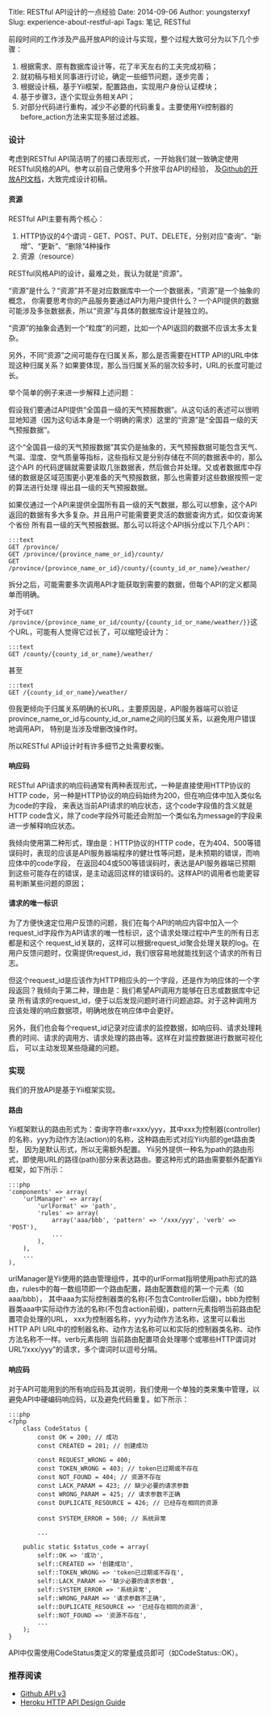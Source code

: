 Title: RESTful API设计的一点经验
Date: 2014-09-06
Author: youngsterxyf
Slug: experience-about-restful-api
Tags: 笔记, RESTful

前段时间的工作涉及产品开放API的设计与实现，整个过程大致可分为以下几个步骤：

1. 根据需求、原有数据库设计等，花了半天左右的工夫完成初稿；
2. 就初稿与相关同事进行讨论，确定一些细节问题，逐步完善；
3. 根据设计稿，基于Yii框架，配置路由，实现用户身份认证模块；
4. 基于步骤3，逐个实现业务相关API；
5. 对部分代码进行重构，减少不必要的代码重复。主要使用Yii控制器的before_action方法来实现多层过滤器。

### 设计

考虑到RESTful API简洁明了的接口表现形式，一开始我们就一致确定使用RESTful风格的API。参考以前自己使用多个开放平台API的经验，
及[Github的开放API文档](https://developer.github.com/v3/)，大致完成设计初稿。

#### 资源

RESTful API主要有两个核心：

1. HTTP协议的4个谓词 - GET、POST、PUT、DELETE，分别对应“查询”、“新增”、“更新”、“删除”4种操作
2. 资源（resource）

RESTful风格API的设计，最难之处，我认为就是“资源”。

“资源”是什么？“资源”并不是对应数据库中一个一个数据表，“资源”是一个抽象的概念，
你需要思考你的产品服务要通过API为用户提供什么？一个API提供的数据可能涉及多张数据表，所以“资源”与具体的数据库设计是独立的。

“资源”的抽象会遇到一个“粒度”的问题，比如一个API返回的数据不应该太多太复杂。

另外，不同“资源”之间可能存在归属关系，那么是否需要在HTTP API的URL中体现这种归属关系？如果要体现，那么当归属关系的层次较多时，URL的长度可能过长。

举个简单的例子来进一步解释上述问题：

假设我们要通过API提供“全国县一级的天气预报数据”。从这句话的表述可以很明显地知道（因为这句话本身是一个明确的需求）这里的“资源”是“全国县一级的天气预报数据”。

这个“全国县一级的天气预报数据”其实仍是抽象的，天气预报数据可能包含天气、气温、湿度、空气质量等指标，这些指标又是分别存储在不同的数据表中的，那么这个API
的代码逻辑就需要读取几张数据表，然后做合并处理。又或者数据库中存储的数据是区域范围更小更准备的天气预报数据，那么也需要对这些数据按照一定的算法进行处理
得出县一级的天气预报数据。

如果仅通过一个API来提供全国所有县一级的天气数据，那么可以想象，这个API返回的数据有多大多复杂。并且用户可能需要更灵活的数据查询方式，如仅查询某个省份
所有县一级的天气预报数据。那么可以将这个API拆分成以下几个API：

    :::text
    GET /province/
    GET /province/{province_name_or_id}/county/
    GET /province/{province_name_or_id}/county/{county_id_or_name}/weather/

拆分之后，可能需要多次调用API才能获取到需要的数据，但每个API的定义都简单而明确。

对于``GET /province/{province_name_or_id/county/{county_id_or_name/weather/}}``这个URL，可能有人觉得它过长了，可以缩短设计为：

    :::text
    GET /county/{county_id_or_name}/weather/

甚至

    :::text
    GET /{county_id_or_name}/weather/

但我更倾向于归属关系明确的长URL，主要原因是，API服务器端可以验证province_name_or_id与county_id_or_name之间的归属关系，以避免用户错误地调用API，
特别是当涉及增删改操作时。

所以RESTful API设计时有许多细节之处需要权衡。

#### 响应码

RESTful API请求的响应码通常有两种表现形式，一种是直接使用HTTP协议的HTTP code，另一种是HTTP协议的响应码始终为200，但在响应体中加入类似名为code的字段，
来表达当前API请求的响应状态，这个code字段值的含义就是HTTP code含义，除了code字段外可能还会附加一个类似名为message的字段来进一步解释响应状态。

我倾向使用第二种形式，理由是：HTTP协议的HTTP code，在为404、500等错误码时，表现的应该是API服务器端程序的健壮性等问题，是未预期的错误，而响应体中的code字段，
在返回404或500等错误码时，表达是API服务器端已预期到这些可能存在的错误，是主动返回这样的错误码的。这样API的调用者也能更容易判断某些问题的原因；

#### 请求的唯一标识

为了方便快速定位用户反馈的问题，我们在每个API的响应内容中加入一个request_id字段作为API请求的唯一性标识，这个请求处理过程中产生的所有日志都是和这个
request_id关联的，这样可以根据request_id聚合处理关联的log。在用户反馈问题时，仅需提供request_id，我们很容易地就能找到这个请求的所有日志。

但这个request_id是应该作为HTTP相应头的一个字段，还是作为响应体的一个字段返回？我倾向于第二种，理由是：我们希望API调用方能够在日志或数据库中记录
所有请求的request_id，便于以后发现问题时进行问题追踪。对于这种调用方应该处理的响应数据项，明确地放在响应体中会更好。

另外，我们也会每个request_id记录对应请求的监控数据，如响应码、请求处理耗费的时间、请求的调用方、请求处理的路由等。这样在对监控数据进行数据可视化后，
可以主动发现某些隐藏的问题。

### 实现

我们的开放API是基于Yii框架实现。

#### 路由

Yii框架默认的路由形式为：查询字符串r=xxx/yyy，其中xxx为控制器(controller)的名称，yyy为动作方法(action)的名称，这种路由形式对应Yii内部的get路由类型，
因为是默认形式，所以无需额外配置。
Yii另外提供一种名为path的路由形式，即使用URL的路径(path)部分来表达路由。要这种形式的路由需要额外配置Yii框架，如下所示：

    :::php
    'components' => array(
        'urlManager' => array(
            'urlFormat' => 'path',
            'rules' => array(
                array('aaa/bbb', 'pattern' => '/xxx/yyy', 'verb' => 'POST'),
                ...
            ),
        ),
        ...
    ),

urlManager是Yii使用的路由管理组件，其中的urlFormat指明使用path形式的路由，rules中的每一数组项即一个路由配置，路由配置数组的第一个元素（如aaa/bbb），
其中aaa为实际控制器类的名称(不包含Controller后缀)，bbb为控制器类aaa中实际动作方法的名称(不包含action前缀)，pattern元素指明当前路由配置项会处理的URL，
xxx为控制器名称，yyy为动作方法名称，这里可以看出HTTP API URL中的控制器名称、动作方法名称可以和实际的控制器类名称、动作方法名称不一样。verb元素指明
当前路由配置项会处理哪个或哪些HTTP谓词对URL“/xxx/yyy”的请求，多个谓词时以逗号分隔。

#### 响应码

对于API可能用到的所有响应码及其说明，我们使用一个单独的类来集中管理，以避免API中硬编码响应码，以及避免代码重复。如下所示：

    :::php
    <?php
        class CodeStatus {
            const OK = 200; // 成功
            const CREATED = 201; // 创建成功

            const REQUEST_WRONG = 400;
            const TOKEN_WRONG = 403; // token已过期或不存在
            const NOT_FOUND = 404; // 资源不存在
            const LACK_PARAM = 423; // 缺少必要的请求参数
            const WRONG_PARAM = 425; // 请求参数不正确
            const DUPLICATE_RESOURCE = 426; // 已经存在相同的资源

            const SYSTEM_ERROR = 500; // 系统异常

            ...

        public static $status_code = array(
            self::OK => '成功',
            self::CREATED => '创建成功',
            self::TOKEN_WRONG => 'token已过期或不存在',
            self::LACK_PARAM => '缺少必要的请求参数',
            self::SYSTEM_ERROR => '系统异常',
            self::WRONG_PARAM => '请求参数不正确',
            self::DUPLICATE_RESOURCE => '已经存在相同的资源',
            self::NOT_FOUND => '资源不存在',
            ...
        );
    }

API中仅需使用CodeStatus类定义的常量成员即可（如CodeStatus::OK）。


### 推荐阅读

- [Github API v3](https://developer.github.com/v3/)
- [Heroku HTTP API Design Guide](https://github.com/interagent/http-api-design)
